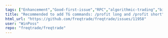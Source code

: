 ```yaml
---
tags: ["Enhancement","Good-first-issue","RPC","algorithmic-trading","bitcoin","cryptocurrencies","cryptocurrency","freqtrade","python","telegram-bot","trade","trading-bot"]
title: "Recommended to add TG commands: /profit long and /profit short"
html_url: "https://github.com/freqtrade/freqtrade/issues/11958"
user: "WinPoss"
repo: "freqtrade/freqtrade"
---
```


